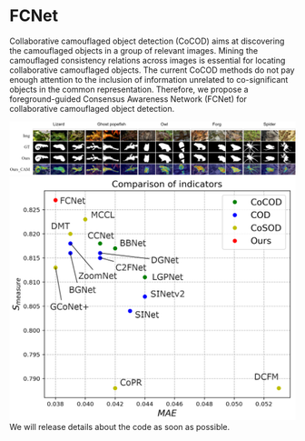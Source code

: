 # FCNet

Collaborative camouflaged object detection (CoCOD) aims at discovering the camouflaged objects in a group of relevant images.  Mining the camouflaged consistency relations across images is essential for locating collaborative camouflaged objects. The current CoCOD methods do not pay enough attention to the inclusion of information unrelated to co-significant objects in the common representation. Therefore, we propose a foreground-guided Consensus Awareness Network (FCNet) for collaborative camouflaged object detection.

![FCNet](./pics/FCNet_output.png)
![Model comparison](./pics/FCNet_all_modules.png)
We will release details about the code as soon as possible.
